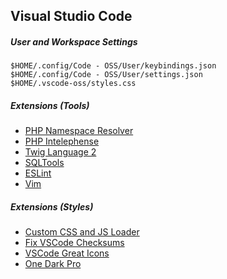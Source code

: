 ## Visual Studio Code

##### User and Workspace Settings

```
$HOME/.config/Code - OSS/User/keybindings.json
$HOME/.config/Code - OSS/User/settings.json
$HOME/.vscode-oss/styles.css
```

##### Extensions (Tools)

* [PHP Namespace Resolver](https://marketplace.visualstudio.com/items?itemName=MehediDracula.php-namespace-resolver)
* [PHP Intelephense](https://marketplace.visualstudio.com/items?itemName=bmewburn.vscode-intelephense-client)
* [Twig Language 2](https://marketplace.visualstudio.com/items?itemName=mblode.twig-language-2)
* [SQLTools](https://marketplace.visualstudio.com/items?itemName=mtxr.sqltools)
* [ESLint](https://marketplace.visualstudio.com/items?itemName=dbaeumer.vscode-eslint)
* [Vim](https://marketplace.visualstudio.com/items?itemName=vscodevim.vim)

##### Extensions (Styles)

* [Custom CSS and JS Loader](https://marketplace.visualstudio.com/items?itemName=be5invis.vscode-custom-css)
* [Fix VSCode Checksums](https://marketplace.visualstudio.com/items?itemName=lehni.vscode-fix-checksums)
* [VSCode Great Icons](https://marketplace.visualstudio.com/items?itemName=emmanuelbeziat.vscode-great-icons)
* [One Dark Pro](https://marketplace.visualstudio.com/items?itemName=zhuangtongfa.Material-theme)

